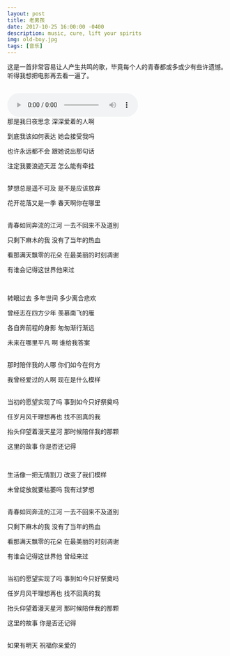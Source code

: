 ```yaml
---
layout: post
title: 老男孩
date: 2017-10-25 16:00:00 -0400
description: music, cure, lift your spirits
img: old-boy.jpg
tags: [音乐] 
---
```



这是一首非常容易让人产生共鸣的歌，毕竟每个人的青春都或多或少有些许遗憾。听得我想把电影再去看一遍了。


<br>
<audio controls="controls" preload="auto">
  <source type="audio/ogg" src="/assets/music/老男孩.ogg"></source>
  <source type="audio/mp3" src="/assets/music/老男孩.mp3"></source>
</audio>

<br>
那是我日夜思念 深深爱着的人啊

到底我该如何表达 她会接受我吗

也许永远都不会 跟她说出那句话

注定我要浪迹天涯 怎么能有牵挂

<br>
梦想总是遥不可及 是不是应该放弃

花开花落又是一季 春天啊你在哪里

<br>
青春如同奔流的江河 一去不回来不及道别

只剩下麻木的我 没有了当年的热血

看那满天飘零的花朵 在最美丽的时刻凋谢

有谁会记得这世界他来过

<br>

转眼过去 多年世间 多少离合悲欢

曾经志在四方少年 羡慕南飞的雁

各自奔前程的身影 匆匆渐行渐远

未来在哪里平凡 啊 谁给我答案

<br>
那时陪伴我的人哪 你们如今在何方

我曾经爱过的人啊 现在是什么模样

<br>
当初的愿望实现了吗 事到如今只好祭奠吗

任岁月风干理想再也 找不回真的我

抬头仰望着漫天星河 那时候陪伴我的那颗

这里的故事 你是否还记得

<br>

生活像一把无情割刀 改变了我们模样

未曾绽放就要枯萎吗 我有过梦想

<br>
青春如同奔流的江河 一去不回来不及道别

只剩下麻木的我 没有了当年的热血

看那满天飘零的花朵 在最美丽的时刻凋谢

有谁会记得这世界他 曾经来过

<br>
当初的愿望实现了吗 事到如今只好祭奠吗

任岁月风干理想再也 找不回真的我

抬头仰望着漫天星河 那时候陪伴我的那颗

这里的故事 你是否还记得

<br>
如果有明天 祝福你亲爱的


